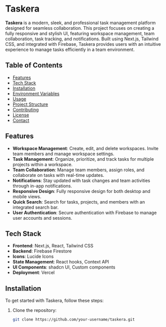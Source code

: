 # Taskera

**Taskera** is a modern, sleek, and professional task management platform designed for seamless collaboration. This project focuses on creating a fully responsive and stylish UI, featuring workspace management, team collaboration, task tracking, and notifications. Built using Next.js, Tailwind CSS, and integrated with Firebase, Taskera provides users with an intuitive experience to manage tasks efficiently in a team environment.

## Table of Contents

- [Features](#features)
- [Tech Stack](#tech-stack)
- [Installation](#installation)
- [Environment Variables](#environment-variables)
- [Usage](#usage)
- [Project Structure](#project-structure)
- [Contributing](#contributing)
- [License](#license)
- [Contact](#contact)

## Features

- **Workspace Management**: Create, edit, and delete workspaces. Invite team members and manage workspace settings.
- **Task Management**: Organize, prioritize, and track tasks for multiple projects within a workspace.
- **Team Collaboration**: Manage team members, assign roles, and collaborate on tasks with real-time updates.
- **Notifications**: Stay updated with task changes and team activities through in-app notifications.
- **Responsive Design**: Fully responsive design for both desktop and mobile views.
- **Quick Search**: Search for tasks, projects, and members with an integrated search bar.
- **User Authentication**: Secure authentication with Firebase to manage user accounts and sessions.

## Tech Stack

- **Frontend**: Next.js, React, Tailwind CSS
- **Backend**: Firebase Firestore
- **Icons**: Lucide Icons
- **State Management**: React hooks, Context API
- **UI Components**: shadcn UI, Custom components
- **Deployment**: Vercel

## Installation

To get started with Taskera, follow these steps:

1. Clone the repository:

   ```bash
   git clone https://github.com/your-username/taskera.git
